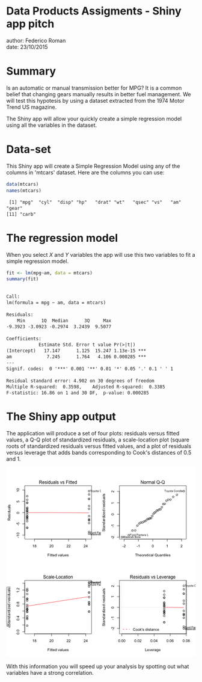 Data Products Assigments - Shiny app pitch
========================================================
author: Federico Roman  
date: 23/10/2015

Summary
========================================================

Is an automatic or manual transmission better for MPG? It is a common belief that changing gears manually results in better fuel management. We will test this hypotesis by using a dataset extracted from the 1974 Motor Trend US magazine.

The Shiny app will allow your quickly create a simple regression model using all the variables in the dataset.

Data-set 
========================================================
This Shiny app will create a Simple Regression Model using any of the columns in 'mtcars' dataset. Here are the columns you can use:

```r
data(mtcars)
names(mtcars)
```

```
 [1] "mpg"  "cyl"  "disp" "hp"   "drat" "wt"   "qsec" "vs"   "am"   "gear"
[11] "carb"
```

The regression model
========================================================
When you select  *X* and *Y* variables the app will use this two variables to fit a simple regression model.


```r
fit <- lm(mpg~am, data = mtcars)
summary(fit)
```

```

Call:
lm(formula = mpg ~ am, data = mtcars)

Residuals:
    Min      1Q  Median      3Q     Max 
-9.3923 -3.0923 -0.2974  3.2439  9.5077 

Coefficients:
            Estimate Std. Error t value Pr(>|t|)    
(Intercept)   17.147      1.125  15.247 1.13e-15 ***
am             7.245      1.764   4.106 0.000285 ***
---
Signif. codes:  0 '***' 0.001 '**' 0.01 '*' 0.05 '.' 0.1 ' ' 1

Residual standard error: 4.902 on 30 degrees of freedom
Multiple R-squared:  0.3598,	Adjusted R-squared:  0.3385 
F-statistic: 16.86 on 1 and 30 DF,  p-value: 0.000285
```

The Shiny app output 
========================================================
The application will produce a set of four plots: residuals versus fitted values, a Q-Q plot of standardized residuals, a scale-location plot (square roots of standardized residuals versus fitted values, and a plot of residuals versus leverage that adds bands corresponding to Cook's distances of 0.5 and 1.

![plot of chunk unnamed-chunk-3](Pitch-figure/unnamed-chunk-3-1.png) 

With this information you will speed up your analysis by spotting out what variables have a strong correlation.
